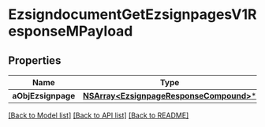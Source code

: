 # EzsigndocumentGetEzsignpagesV1ResponseMPayload

## Properties
Name | Type | Description | Notes
------------ | ------------- | ------------- | -------------
**aObjEzsignpage** | [**NSArray&lt;EzsignpageResponseCompound&gt;***](EzsignpageResponse.md) |  | 

[[Back to Model list]](../README.md#documentation-for-models) [[Back to API list]](../README.md#documentation-for-api-endpoints) [[Back to README]](../README.md)


